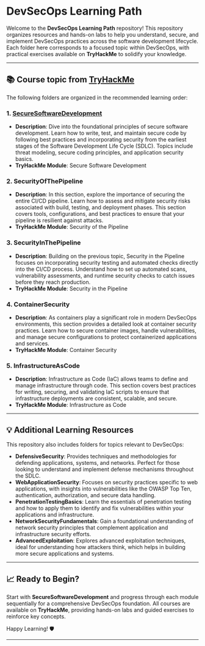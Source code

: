 
# DevSecOps Learning Path

Welcome to the **DevSecOps Learning Path** repository! This repository organizes resources and hands-on labs to help you understand, secure, and implement DevSecOps practices across the software development lifecycle. Each folder here corresponds to a focused topic within DevSecOps, with practical exercises available on **TryHackMe** to solidify your knowledge.

---

## 📚 Course topic from [TryHackMe](https://tryhackme.com/r/path/outline/devsecops)

The following folders are organized in the recommended learning order:

### 1. [SecureSoftwareDevelopment](Cybersecurity-Training-and-Resources/Courses/DefensiveSecurity/DevSecOps/SecureSoftwareDevelopment/README.md)
- **Description**: Dive into the foundational principles of secure software development. Learn how to write, test, and maintain secure code by following best practices and incorporating security from the earliest stages of the Software Development Life Cycle (SDLC). Topics include threat modeling, secure coding principles, and application security basics.
- **TryHackMe Module**: Secure Software Development

### 2. SecurityOfThePipeline  
- **Description**: In this section, explore the importance of securing the entire CI/CD pipeline. Learn how to assess and mitigate security risks associated with build, testing, and deployment phases. This section covers tools, configurations, and best practices to ensure that your pipeline is resilient against attacks.
- **TryHackMe Module**: Security of the Pipeline

### 3. SecurityInThePipeline  
- **Description**: Building on the previous topic, Security in the Pipeline focuses on incorporating security testing and automated checks directly into the CI/CD process. Understand how to set up automated scans, vulnerability assessments, and runtime security checks to catch issues before they reach production.
- **TryHackMe Module**: Security in the Pipeline

### 4. ContainerSecurity  
- **Description**: As containers play a significant role in modern DevSecOps environments, this section provides a detailed look at container security practices. Learn how to secure container images, handle vulnerabilities, and manage secure configurations to protect containerized applications and services.
- **TryHackMe Module**: Container Security

### 5. InfrastructureAsCode  
- **Description**: Infrastructure as Code (IaC) allows teams to define and manage infrastructure through code. This section covers best practices for writing, securing, and validating IaC scripts to ensure that infrastructure deployments are consistent, scalable, and secure.
- **TryHackMe Module**: Infrastructure as Code

---

## 💡 Additional Learning Resources

This repository also includes folders for topics relevant to DevSecOps:

- **DefensiveSecurity**: Provides techniques and methodologies for defending applications, systems, and networks. Perfect for those looking to understand and implement defense mechanisms throughout the SDLC.
- **WebApplicationSecurity**: Focuses on security practices specific to web applications, with insights into vulnerabilities like the OWASP Top Ten, authentication, authorization, and secure data handling.
- **PenetrationTestingBasics**: Learn the essentials of penetration testing and how to apply them to identify and fix vulnerabilities within your applications and infrastructure.
- **NetworkSecurityFundamentals**: Gain a foundational understanding of network security principles that complement application and infrastructure security efforts.
- **AdvancedExploitation**: Explores advanced exploitation techniques, ideal for understanding how attackers think, which helps in building more secure applications and systems.

---

## 📈 Ready to Begin?

Start with **SecureSoftwareDevelopment** and progress through each module sequentially for a comprehensive DevSecOps foundation. All courses are available on **TryHackMe**, providing hands-on labs and guided exercises to reinforce key concepts.

Happy Learning! 🛡️

--- 
